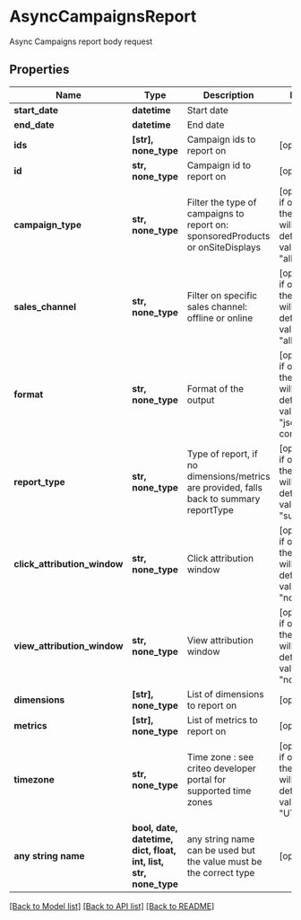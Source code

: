 # AsyncCampaignsReport

Async Campaigns report body request

## Properties
Name | Type | Description | Notes
------------ | ------------- | ------------- | -------------
**start_date** | **datetime** | Start date | 
**end_date** | **datetime** | End date | 
**ids** | **[str], none_type** | Campaign ids to report on | [optional] 
**id** | **str, none_type** | Campaign id to report on | [optional] 
**campaign_type** | **str, none_type** | Filter the type of campaigns to report on: sponsoredProducts or onSiteDisplays | [optional]  if omitted the server will use the default value of "all"
**sales_channel** | **str, none_type** | Filter on specific sales channel: offline or online | [optional]  if omitted the server will use the default value of "all"
**format** | **str, none_type** | Format of the output | [optional]  if omitted the server will use the default value of "json-compact"
**report_type** | **str, none_type** | Type of report, if no dimensions/metrics are provided, falls back to summary reportType | [optional]  if omitted the server will use the default value of "summary"
**click_attribution_window** | **str, none_type** | Click attribution window | [optional]  if omitted the server will use the default value of "none"
**view_attribution_window** | **str, none_type** | View attribution window | [optional]  if omitted the server will use the default value of "none"
**dimensions** | **[str], none_type** | List of dimensions to report on | [optional] 
**metrics** | **[str], none_type** | List of metrics to report on | [optional] 
**timezone** | **str, none_type** | Time zone : see criteo developer portal for supported time zones | [optional]  if omitted the server will use the default value of "UTC"
**any string name** | **bool, date, datetime, dict, float, int, list, str, none_type** | any string name can be used but the value must be the correct type | [optional]

[[Back to Model list]](../README.md#documentation-for-models) [[Back to API list]](../README.md#documentation-for-api-endpoints) [[Back to README]](../README.md)


